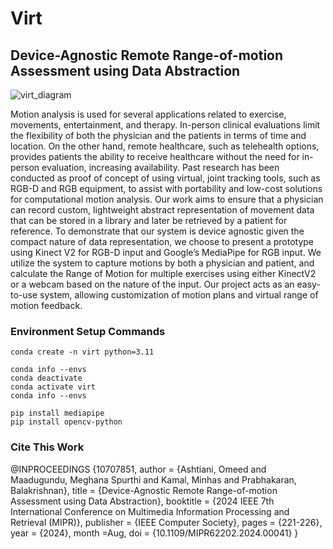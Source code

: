 # Virt
## Device-Agnostic Remote Range-of-motion Assessment using Data Abstraction

![virt_diagram](https://github.com/user-attachments/assets/4a74231e-ee0f-420b-9748-cffc07a557da)

Motion analysis is used for several applications related to exercise, movements, entertainment, and therapy. In-person clinical evaluations limit the flexibility of both the physician and the patients in terms of time and location. On the other hand, remote healthcare, such as telehealth options, provides patients the ability to receive healthcare without the need for in-person evaluation, increasing availability. Past research has been conducted as proof of concept of using virtual, joint tracking tools, such as RGB-D and RGB equipment, to assist with portability and low-cost solutions for computational motion analysis. Our work aims to ensure that a physician can record custom, lightweight abstract representation of movement data that can be stored in a library and later be retrieved by a patient for reference. To demonstrate that our system is device agnostic given the compact nature of data representation, we choose to present a prototype using Kinect V2 for RGB-D input and Google’s MediaPipe for RGB input. We utilize the system to capture motions by both a physician and patient, and calculate the Range of Motion for multiple exercises using either KinectV2 or a webcam based on the nature of the input. Our project acts as an easy-to-use system, allowing customization of motion plans and virtual range of motion feedback.

### Environment Setup Commands

```
conda create -n virt python=3.11

conda info --envs
conda deactivate
conda activate virt
conda info --envs

pip install mediapipe
pip install opencv-python
```

### Cite This Work
@INPROCEEDINGS {10707851,
  author = {Ashtiani, Omeed and Maadugundu, Meghana Spurthi and Kamal, Minhas and Prabhakaran, Balakrishnan},
  title = {Device-Agnostic Remote Range-of-motion Assessment using Data Abstraction},
  booktitle = {2024 IEEE 7th International Conference on Multimedia Information Processing and Retrieval (MIPR)},
  publisher = {IEEE Computer Society},
  pages = {221-226},
  year = {2024},
  month =Aug,
  doi = {10.1109/MIPR62202.2024.00041}
}

